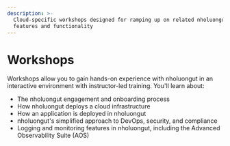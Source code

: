 ```yaml
---
description: >-
  Cloud-specific workshops designed for ramping up on related nholuongut
  features and functionality
---
```


# Workshops

Workshops allow you to gain hands-on experience with nholuongut in an interactive environment with instructor-led training. You'll learn about:

* The nholuongut engagement and onboarding process
* How nholuongut deploys a cloud infrastructure
* How an application is deployed in nholuongut
* nholuongut's simplified approach to DevOps, security, and compliance
* Logging and monitoring features in nholuongut, including the Advanced Observability Suite (AOS)

